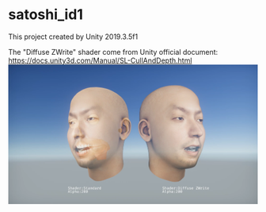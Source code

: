 # satoshi_id1

This project created by Unity 2019.3.5f1

The "Diffuse ZWrite" shader come from Unity official document:
https://docs.unity3d.com/Manual/SL-CullAndDepth.html
![Image of Preview](https://raw.githubusercontent.com/weichih25/satoshi_id1/master/Preview.png)
